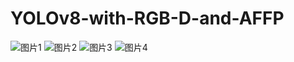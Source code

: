 # YOLOv8-with-RGB-D-and-AFFP

![图片1](https://github.com/dontlearncpp/YOLOv8-with-RGB-D-and-AFFP/assets/103402250/6aadf1a9-f76a-4b70-9649-30e90672ffd7)
![图片2](https://github.com/dontlearncpp/YOLOv8-with-RGB-D-and-AFFP/assets/103402250/734504fc-8222-43ab-9c68-7468311652f2)
![图片3](https://github.com/dontlearncpp/YOLOv8-with-RGB-D-and-AFFP/assets/103402250/7f54f807-261a-4d81-ad9c-3e62f64282dd)
![图片4](https://github.com/dontlearncpp/YOLOv8-with-RGB-D-and-AFFP/assets/103402250/ce0798b2-20c4-4474-9cbd-1baf1d9ae539)

